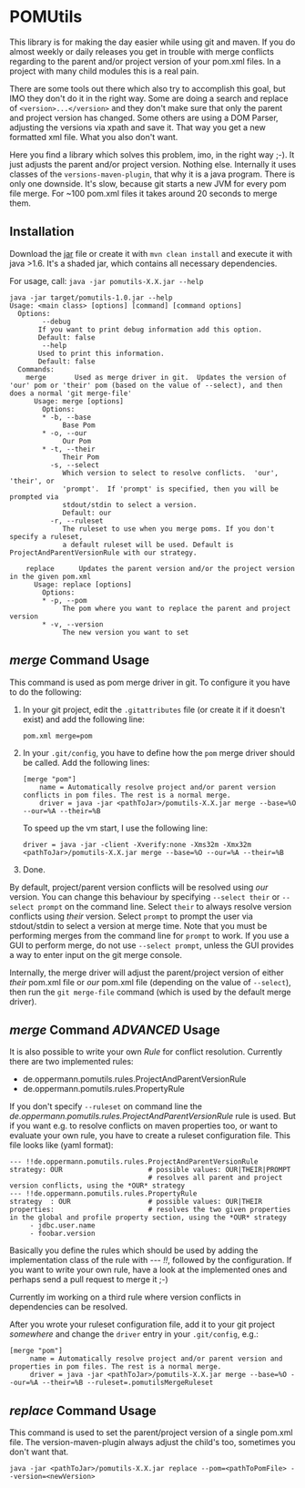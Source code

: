 POMUtils
=============

This library is for making the day easier while using git and maven.
If you do almost weekly or daily releases you get in trouble with merge
conflicts regarding to the parent and/or project version of your pom.xml files.
In a project with many child modules this is a real pain.

There are some tools out there which also try to accomplish this goal,
but IMO they don't do it in the right way. Some are doing a search and
replace of `<version>...</version>` and they don't make sure that only
the parent and project version has changed. Some others are using a DOM Parser,
adjusting the versions via xpath and save it.
That way you get a new formatted xml file. What you also don't want.

Here you find a library which solves this problem, imo, in the right way ;-).
It just adjusts the parent and/or project version. Nothing else.
Internally it uses classes of the `versions-maven-plugin`,
that why it is a java program.
There is only one downside. It's slow, because git starts a new JVM for every pom file merge.
For ~100 pom.xml files it takes around 20 seconds to merge them.


Installation
------------

Download the [jar](https://github.com/cecom/pomutils/releases/latest) file or create it with `mvn clean install` and execute it with java >1.6.
It's a shaded jar, which contains all necessary dependencies.

For usage, call: `java -jar pomutils-X.X.jar --help`

```
java -jar target/pomutils-1.0.jar --help
Usage: <main class> [options] [command] [command options]
  Options:
        --debug
       If you want to print debug information add this option.
       Default: false
        --help
       Used to print this information.
       Default: false
  Commands:
    merge       Used as merge driver in git.  Updates the version of 'our' pom or 'their' pom (based on the value of --select), and then does a normal 'git merge-file'
      Usage: merge [options]
        Options:
        * -b, --base
             Base Pom
        * -o, --our
             Our Pom
        * -t, --their
             Their Pom
          -s, --select
             Which version to select to resolve conflicts.  'our', 'their', or
             'prompt'.  If 'prompt' is specified, then you will be prompted via
             stdout/stdin to select a version.
             Default: our
          -r, --ruleset
             The ruleset to use when you merge poms. If you don't specify a ruleset,
             a default ruleset will be used. Default is ProjectAndParentVersionRule with our strategy.

    replace      Updates the parent version and/or the project version in the given pom.xml
      Usage: replace [options]
        Options:
        * -p, --pom
             The pom where you want to replace the parent and project version
        * -v, --version
             The new version you want to set

```

*merge* Command Usage
------------
This command is used as pom merge driver in git. To configure it you have to do the following:

1. In your git project, edit the `.gitattributes` file (or create it if it doesn't exist) and add the following line:

    ```
    pom.xml merge=pom
    ```

2. In your `.git/config`, you have to define how the `pom` merge driver should be called. Add the following lines:

	```
	[merge "pom"]
		name = Automatically resolve project and/or parent version conflicts in pom files. The rest is a normal merge.
		driver = java -jar <pathToJar>/pomutils-X.X.jar merge --base=%O --our=%A --their=%B
	```

	To speed up the vm start, I use the following line:

	```driver = java -jar -client -Xverify:none -Xms32m -Xmx32m  <pathToJar>/pomutils-X.X.jar merge --base=%O --our=%A --their=%B```

3. Done.

By default, project/parent version conflicts will be resolved using *our* version.
You can change this behaviour by specifying `--select their` or  `--select prompt` on the command line.
Select `their` to always resolve version conflicts using *their* version.
Select `prompt` to prompt the user via stdout/stdin to select a version at merge time.
Note that you must be performing merges from the command line for `prompt` to work.
If you use a GUI to perform merge, do not use `--select prompt`, unless the GUI provides
a way to enter input on the git merge console.

Internally, the merge driver will adjust the parent/project version
of either *their* pom.xml file or *our* pom.xml file (depending on the value of `--select`),
then run the `git merge-file` command (which is used by the default merge driver).

*merge* Command *ADVANCED* Usage
------------

It is also possible to write your own *Rule* for conflict resolution. Currently there are two
implemented rules:

  - de.oppermann.pomutils.rules.ProjectAndParentVersionRule
  - de.oppermann.pomutils.rules.PropertyRule

If you don't specify `--ruleset` on command line the *de.oppermann.pomutils.rules.ProjectAndParentVersionRule*
rule is used. But if you want e.g. to resolve conflicts on maven properties too, or want
to evaluate your own rule, you have to create a ruleset configuration file. This file looks like (yaml format):

    --- !!de.oppermann.pomutils.rules.ProjectAndParentVersionRule
    strategy: OUR                     # possible values: OUR|THEIR|PROMPT
                                      # resolves all parent and project version conflicts, using the *OUR* strategy
    --- !!de.oppermann.pomutils.rules.PropertyRule
    strategy  : OUR                   # possible values: OUR|THEIR
    properties:                       # resolves the two given properties in the global and profile property section, using the *OUR* strategy
         - jdbc.user.name
         - foobar.version

Basically you define the rules which should be used by adding the implementation class of the rule with *--- !!*,
followed by the configuration. If you want to write your own rule, have a look at the implemented ones and perhaps send
a pull request to merge it ;-)

Currently im working on a third rule where version conflicts in dependencies can be resolved.

After you wrote your ruleset configuration file, add it to your git project *somewhere* and change the `driver` entry in your `.git/config`, e.g.:

```
[merge "pom"]
     name = Automatically resolve project and/or parent version and properties in pom files. The rest is a normal merge.
     driver = java -jar <pathToJar>/pomutils-X.X.jar merge --base=%O --our=%A --their=%B --ruleset=.pomutilsMergeRuleset
```

*replace* Command Usage
------------
This command is used to set the parent/project version of a single pom.xml file. The version-maven-plugin always adjust the child's too, sometimes you don't want that.

`java -jar <pathToJar>/pomutils-X.X.jar replace --pom=<pathToPomFile> --version=<newVersion>`
